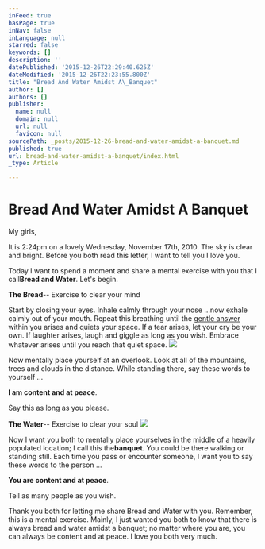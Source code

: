 ```yaml
---
inFeed: true
hasPage: true
inNav: false
inLanguage: null
starred: false
keywords: []
description: ''
datePublished: '2015-12-26T22:29:40.625Z'
dateModified: '2015-12-26T22:23:55.800Z'
title: "Bread And Water Amidst A\_Banquet"
author: []
authors: []
publisher:
  name: null
  domain: null
  url: null
  favicon: null
sourcePath: _posts/2015-12-26-bread-and-water-amidst-a-banquet.md
published: true
url: bread-and-water-amidst-a-banquet/index.html
_type: Article

---
```

# Bread And Water Amidst A Banquet

My girls,

It is 2:24pm on a lovely Wednesday, November 17th, 2010\. The sky is clear and bright. Before you both read this letter, I want to tell you I love you.

Today I want to spend a moment and share a mental exercise with you that I call**Bread and Water**. Let's begin.

**The Bread**-- Exercise to clear your mind

Start by closing your eyes. Inhale calmly through your nose ...now exhale calmly out of your mouth. Repeat this breathing until the [gentle answer][0] within you arises and quiets your space. If a tear arises, let your cry be your own. If laughter arises, laugh and giggle as long as you wish. Embrace whatever arises until you reach that quiet space. ![](https://the-grid-user-content.s3-us-west-2.amazonaws.com/1b2280fa-cd2f-4c72-a5f8-002a608ba10e.jpg)

Now mentally place yourself at an overlook. Look at all of the mountains, trees and clouds in the distance. While standing there, say these words to yourself ...

**I am content and at peace**.

Say this as long as you please.

**The Water**-- Exercise to clear your soul
![](https://the-grid-user-content.s3-us-west-2.amazonaws.com/85e2d204-0b1f-4e2c-8d81-9ab18ec04e1a.png)

Now I want you both to mentally place yourselves in the middle of a heavily populated location; I call this the**banquet**. You could be there walking or standing still. Each time you pass or encounter someone, I want you to say these words to the person ...

**You are content and at peace**.

Tell as many people as you wish.

Thank you both for letting me share Bread and Water with you. Remember, this is a mental exercise. Mainly, I just wanted you both to know that there is always bread and water amidst a banquet; no matter where you are, you can always be content and at peace. I love you both very much.

[0]: https://thegrid.ai/dad-to-daughters/when-your-mind-screams-your-soul-must-learn-to-whisper/